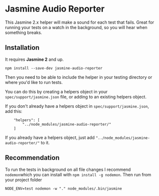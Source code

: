 Jasmine Audio Reporter
===

This Jasmine 2.x helper will make a sound for each test that fails.
Great for running your tests on a watch in the background, so you will hear when something breaks.

## Installation

It requires **Jasmine 2** and up.

``` npm install --save-dev jasmine-audio-reporter ```

Then you need to be able to include the helper in your testing directory or where you'd like to run tests.

You can do this by creating a helpers object in your `spec/support/jasmine.json` file, or adding to an existing helpers object.

If you don't already have a helpers object in `spec/support/jasmine.json`, add this:

```
    "helpers": [
        "../node_modules/jasmine-audio-reporter/"
    ]
````

If you already have a helpers object, just add `"../node_modules/jasmine-audio-reporter/"` to it.

## Recommendation

To run the tests in background on all file changes I recommend `nodemon`which you can install with `npm install -g nodemon`.
Then run from your project folder

```
NODE_ENV=test nodemon -w "." node_modules/.bin/jasmine
```